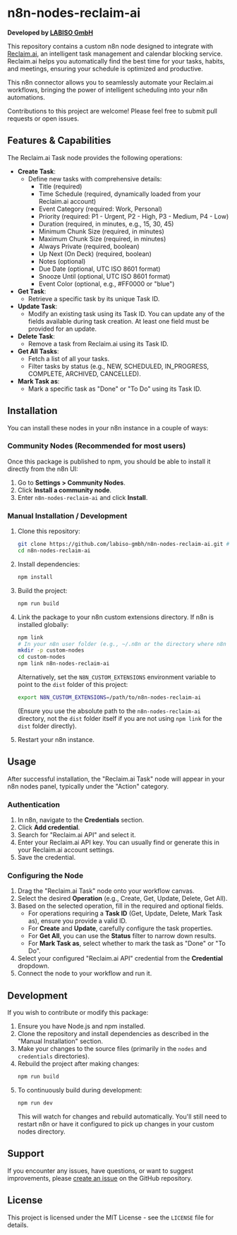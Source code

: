 # n8n-nodes-reclaim-ai

**Developed by [LABISO GmbH](https://www.labiso.de)**

This repository contains a custom n8n node designed to integrate with [Reclaim.ai](https://reclaim.ai), an intelligent task management and calendar blocking service. Reclaim.ai helps you automatically find the best time for your tasks, habits, and meetings, ensuring your schedule is optimized and productive.

This n8n connector allows you to seamlessly automate your Reclaim.ai workflows, bringing the power of intelligent scheduling into your n8n automations.

Contributions to this project are welcome! Please feel free to submit pull requests or open issues.

## Features & Capabilities

The Reclaim.ai Task node provides the following operations:

- **Create Task**:
  - Define new tasks with comprehensive details:
    - Title (required)
    - Time Schedule (required, dynamically loaded from your Reclaim.ai account)
    - Event Category (required: Work, Personal)
    - Priority (required: P1 - Urgent, P2 - High, P3 - Medium, P4 - Low)
    - Duration (required, in minutes, e.g., 15, 30, 45)
    - Minimum Chunk Size (required, in minutes)
    - Maximum Chunk Size (required, in minutes)
    - Always Private (required, boolean)
    - Up Next (On Deck) (required, boolean)
    - Notes (optional)
    - Due Date (optional, UTC ISO 8601 format)
    - Snooze Until (optional, UTC ISO 8601 format)
    - Event Color (optional, e.g., #FF0000 or "blue")
- **Get Task**:
  - Retrieve a specific task by its unique Task ID.
- **Update Task**:
  - Modify an existing task using its Task ID. You can update any of the fields available during task creation. At least one field must be provided for an update.
- **Delete Task**:
  - Remove a task from Reclaim.ai using its Task ID.
- **Get All Tasks**:
  - Fetch a list of all your tasks.
  - Filter tasks by status (e.g., NEW, SCHEDULED, IN_PROGRESS, COMPLETE, ARCHIVED, CANCELLED).
- **Mark Task as**:
  - Mark a specific task as "Done" or "To Do" using its Task ID.

## Installation

You can install these nodes in your n8n instance in a couple of ways:

### Community Nodes (Recommended for most users)

Once this package is published to npm, you should be able to install it directly from the n8n UI:

1.  Go to **Settings > Community Nodes**.
2.  Click **Install a community node**.
3.  Enter `n8n-nodes-reclaim-ai` and click **Install**.

### Manual Installation / Development

1.  Clone this repository:
    ```bash
    git clone https://github.com/labiso-gmbh/n8n-nodes-reclaim-ai.git # Or your fork
    cd n8n-nodes-reclaim-ai
    ```
2.  Install dependencies:
    ```bash
    npm install
    ```
3.  Build the project:
    ```bash
    npm run build
    ```
4.  Link the package to your n8n custom extensions directory.
    If n8n is installed globally:

    ```bash
    npm link
    # In your n8n user folder (e.g., ~/.n8n or the directory where n8n stores its data)
    mkdir -p custom-nodes
    cd custom-nodes
    npm link n8n-nodes-reclaim-ai
    ```

    Alternatively, set the `N8N_CUSTOM_EXTENSIONS` environment variable to point to the `dist` folder of this project:

    ```bash
    export N8N_CUSTOM_EXTENSIONS=/path/to/n8n-nodes-reclaim-ai
    ```

    (Ensure you use the absolute path to the `n8n-nodes-reclaim-ai` directory, not the `dist` folder itself if you are not using `npm link` for the `dist` folder directly).

5.  Restart your n8n instance.

## Usage

After successful installation, the "Reclaim.ai Task" node will appear in your n8n nodes panel, typically under the "Action" category.

### Authentication

1.  In n8n, navigate to the **Credentials** section.
2.  Click **Add credential**.
3.  Search for "Reclaim.ai API" and select it.
4.  Enter your Reclaim.ai API key. You can usually find or generate this in your Reclaim.ai account settings.
5.  Save the credential.

### Configuring the Node

1.  Drag the "Reclaim.ai Task" node onto your workflow canvas.
2.  Select the desired **Operation** (e.g., Create, Get, Update, Delete, Get All).
3.  Based on the selected operation, fill in the required and optional fields.
    - For operations requiring a **Task ID** (Get, Update, Delete, Mark Task as), ensure you provide a valid ID.
    - For **Create** and **Update**, carefully configure the task properties.
    - For **Get All**, you can use the **Status** filter to narrow down results.
    - For **Mark Task as**, select whether to mark the task as "Done" or "To Do".
4.  Select your configured "Reclaim.ai API" credential from the **Credential** dropdown.
5.  Connect the node to your workflow and run it.

## Development

If you wish to contribute or modify this package:

1.  Ensure you have Node.js and npm installed.
2.  Clone the repository and install dependencies as described in the "Manual Installation" section.
3.  Make your changes to the source files (primarily in the `nodes` and `credentials` directories).
4.  Rebuild the project after making changes:
    ```bash
    npm run build
    ```
5.  To continuously build during development:
    ```bash
    npm run dev
    ```
    This will watch for changes and rebuild automatically. You'll still need to restart n8n or have it configured to pick up changes in your custom nodes directory.

## Support

If you encounter any issues, have questions, or want to suggest improvements, please [create an issue](https://github.com/labiso-gmbh/n8n-nodes-reclaim-ai/issues) on the GitHub repository.

## License

This project is licensed under the MIT License - see the `LICENSE` file for details.

